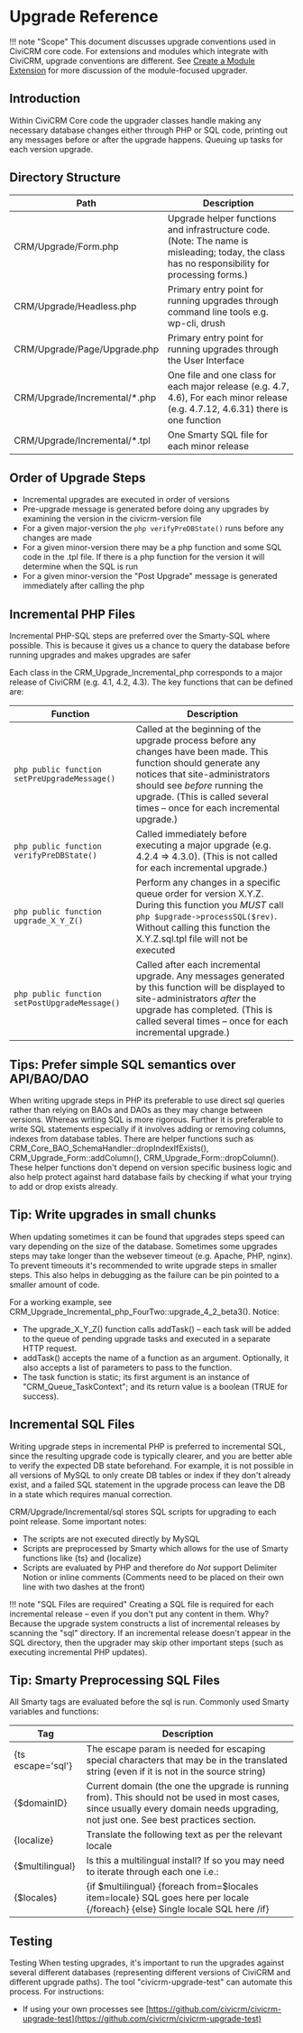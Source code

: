 # Upgrade Reference

!!! note "Scope"
    This document discusses upgrade conventions used in CiviCRM core code. For extensions and modules which integrate with CiviCRM, upgrade conventions are different. See [Create a Module Extension](/extensions/civix.md) for more discussion of the module-focused upgrader.

## Introduction

Within CiviCRM Core code the upgrader classes handle making any necessary database changes either through PHP or SQL code, printing out any messages before or after the upgrade happens. Queuing up tasks for each version upgrade.

## Directory Structure

| Path | Description |
| -- | -- |
| CRM/Upgrade/Form.php | Upgrade helper functions and infrastructure code. (Note: The name is misleading; today, the class has no responsibility for processing forms.) |
| CRM/Upgrade/Headless.php | Primary entry point for running upgrades through command line tools e.g. wp-cli, drush |
| CRM/Upgrade/Page/Upgrade.php | Primary entry point for running upgrades through the User Interface |
| CRM/Upgrade/Incremental/*.php | One file and one class for each major release (e.g. 4.7, 4.6), For each minor release (e.g. 4.7.12, 4.6.31) there is one function |
| CRM/Upgrade/Incremental/*.tpl | One Smarty SQL file for each minor release |

## Order of Upgrade Steps 

* Incremental upgrades are executed in order of versions
* Pre-upgrade message is generated before doing any upgrades by examining the version in the civicrm-version file
* For a given major-version the ```php verifyPreDBState()``` runs before any changes are made
* For a given minor-version there may be a php function and some SQL code in the .tpl file. If there is a php function for the version it will determine when the SQL is run
* For a given minor-version the "Post Upgrade" message is generated immediately after calling the php

## Incremental PHP Files

Incremental PHP-SQL steps are preferred over the Smarty-SQL where possible. This is because it gives us a chance to query the database before running upgrades and makes upgrades are safer

Each class in the CRM_Upgrade_Incremental_php corresponds to a major release of CiviCRM (e.g. 4.1, 4.2, 4.3). The key functions that can be defined are:

| Function | Description |
| --- | --- |
| ```php public function setPreUpgradeMessage() ``` | Called at the beginning of the upgrade process before any changes have been made. This function should generate any notices that site-administrators should see *before* running the upgrade. (This is called several times – once for each incremental upgrade.) | 
| ```php public function verifyPreDBState() ``` | Called immediately before executing a major upgrade (e.g. 4.2.4 => 4.3.0). (This is not called for each incremental upgrade.) |
| ```php public function upgrade_X_Y_Z() ``` | Perform any changes in a specific queue order for version X.Y.Z. During this function you *MUST* call ```php $upgrade->processSQL($rev)```. Without calling this function the X.Y.Z.sql.tpl file will not be executed |
| ```php public function setPostUpgradeMessage() ``` | Called after each incremental upgrade. Any messages generated by this function will be displayed to site-administrators *after* the upgrade has completed. (This is called several times – once for each incremental upgrade.) |

## Tips: Prefer simple SQL semantics over API/BAO/DAO

When writing upgrade steps in PHP its preferable to use direct sql queries rather than relying on BAOs and DAOs as they may change between versions. Whereas writing SQL is more rigorous. Further it is preferable to write SQL statements especially if it involves adding or removing columns, indexes from database tables. There are helper functions such as CRM_Core_BAO_SchemaHandler::dropIndexIfExists(), CRM_Upgrade_Form::addColumn(), CRM_Upgrade_Form::dropColumn(). These helper functions don't depend on version specific business logic and also help protect against hard database fails by checking if what your trying to add or drop exists already.

## Tip: Write upgrades in small chunks

When updating sometimes it can be found that upgrades steps speed can vary depending on the size of the database. Sometimes some upgrades steps may take longer than the websever timeout (e.g. Apache, PHP, nginx). To prevent timeouts it's recommended to write upgrade steps in smaller steps. This also helps in debugging as the failure can be pin pointed to a smaller amount of code.

For a working example, see CRM_Upgrade_Incremental_php_FourTwo::upgrade_4_2_beta3(). Notice:

* The upgrade_X_Y_Z() function calls addTask() – each task will be added to the queue of pending upgrade tasks and executed in a separate HTTP request.
* addTask() accepts the name of a function as an argument. Optionally, it also accepts a list of parameters to pass to the function.
* The task function is static; its first argument is an instance of "CRM_Queue_TaskContext"; and its return value is a boolean (TRUE for success).

## Incremental SQL Files 

Writing upgrade steps in incremental PHP is preferred to incremental SQL, since the resulting upgrade code is typically clearer, and you are better able to verify the expected DB state beforehand. For example, it is not possible in all versions of MySQL to only create DB tables or index if they don't already exist, and a failed SQL statement in the upgrade process can leave the DB in a state which requires manual correction.

CRM/Upgrade/Incremental/sql stores SQL scripts for upgrading to each point release. Some important notes:

* The scripts are not executed directly by MySQL
* Scripts are preprocessed by Smarty which allows for the use of Smarty functions like {ts} and {localize}
* Scripts are evaluated by PHP and therefore do *Not* support Delimiter Notion or inline comments (Comments need to be placed on their own line with two dashes at the front)

!!! note "SQL Files are required"
    Creating a SQL file is required for each incremental release – even if you don't put any content in them. Why? Because the upgrade system constructs a list of incremental releases by scanning the "sql" directory. If an incremental release doesn't appear in the SQL directory, then the upgrader may skip other important steps (such as executing incremental PHP updates).

## Tip: Smarty Preprocessing SQL Files

All Smarty tags are evaluated before the sql is run. Commonly used Smarty variables and functions:

| Tag | Description |
| -- | -- |
| {ts escape='sql'} | The escape param is needed for escaping special characters that may be in the translated string (even if it is not in the source string) |
| {$domainID} | Current domain (the one the upgrade is running from). This should not be used in most cases, since usually every domain needs upgrading, not just one. See best practices section. |
| {localize} | Translate the following text as per the relevant locale |
| {$multilingual} | Is this a multilingual install? If so you may need to iterate through each one i.e.: | 
| {$locales} | {if $multilingual} {foreach from=$locales item=locale} SQL goes here per locale  {/foreach} {else} Single locale SQL here /if} | 

## Testing 

Testing When testing upgrades, it's important to run the upgrades against several different databases (representing different versions of CiviCRM and different upgrade paths). The tool "civicrm-upgrade-test" can automate this process. For instructions:

* If using your own processes see [https://github.com/civicrm/civicrm-upgrade-test](https://github.com/civicrm/civicrm-upgrade-test)
